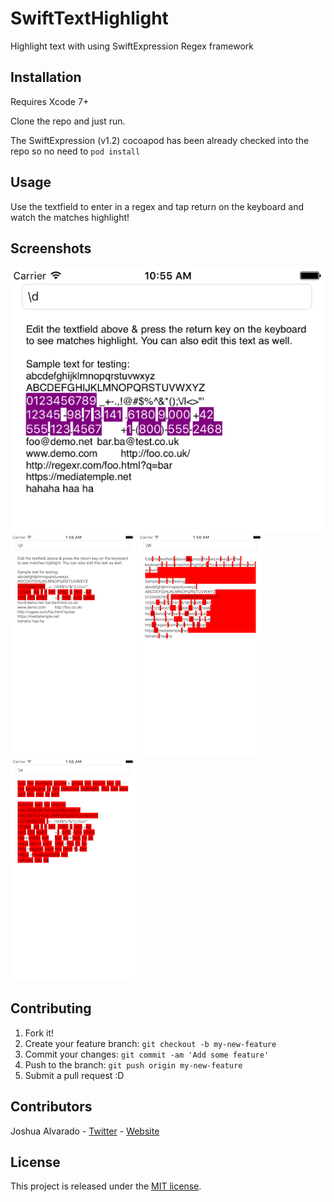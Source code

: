 
# SwiftTextHighlight
Highlight text with using SwiftExpression Regex framework

## Installation

Requires Xcode 7+

Clone the repo and just run.

The SwiftExpression (v1.2) cocoapod has been already checked into the repo so no need to `pod install`

## Usage
Use the textfield to enter in a regex and tap return on the keyboard and watch the matches highlight!

## Screenshots
![Sample of SwiftTextHighlight](https://github.com/lostatseajoshua/SwiftTextHighlight/blob/develop/Sample1.png)
![Sample of SwiftTextHighlight](https://github.com/lostatseajoshua/SwiftTextHighlight/blob/develop/Sample2.png)
![Sample of SwiftTextHighlight](https://github.com/lostatseajoshua/SwiftTextHighlight/blob/develop/Sample3.png)
![Sample of SwiftTextHighlight](https://github.com/lostatseajoshua/SwiftTextHighlight/blob/develop/Sample4.png)

## Contributing

1. Fork it!
2. Create your feature branch: `git checkout -b my-new-feature`
3. Commit your changes: `git commit -am 'Add some feature'`
4. Push to the branch: `git push origin my-new-feature`
5. Submit a pull request :D

## Contributors
Joshua Alvarado - [Twitter](https://www.twitter.com/alvaradojoshua0) - [Website](http://www.strictlyswift.com)

## License
This project is released under the [MIT license](https://github.com/realm/jazzy/blob/master/LICENSE).
